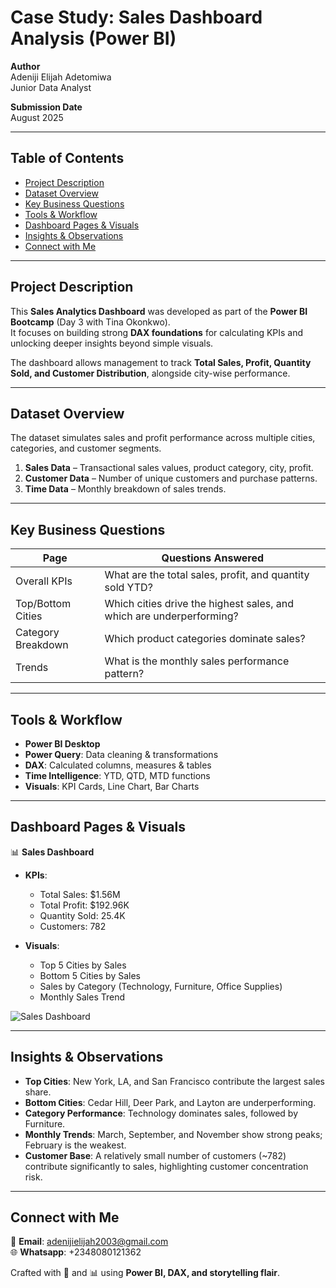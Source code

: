 # Case Study: Sales Dashboard Analysis (Power BI)

**Author**  
Adeniji Elijah Adetomiwa  
Junior Data Analyst  

**Submission Date**  
August 2025  

---

## Table of Contents
- [Project Description](#project-description)  
- [Dataset Overview](#dataset-overview)  
- [Key Business Questions](#key-business-questions)  
- [Tools & Workflow](#tools--workflow)  
- [Dashboard Pages & Visuals](#dashboard-pages--visuals)  
- [Insights & Observations](#insights--observations)  
- [Connect with Me](#connect-with-me)  

---

## Project Description
This **Sales Analytics Dashboard** was developed as part of the **Power BI Bootcamp** (Day 3 with Tina Okonkwo).  
It focuses on building strong **DAX foundations** for calculating KPIs and unlocking deeper insights beyond simple visuals.  

The dashboard allows management to track **Total Sales, Profit, Quantity Sold, and Customer Distribution**, alongside city-wise performance.

---

## Dataset Overview
The dataset simulates sales and profit performance across multiple cities, categories, and customer segments.  

1. **Sales Data** – Transactional sales values, product category, city, profit.  
2. **Customer Data** – Number of unique customers and purchase patterns.  
3. **Time Data** – Monthly breakdown of sales trends.  

---

## Key Business Questions
Page | Questions Answered
--- | ---
Overall KPIs | What are the total sales, profit, and quantity sold YTD?
Top/Bottom Cities | Which cities drive the highest sales, and which are underperforming?
Category Breakdown | Which product categories dominate sales?
Trends | What is the monthly sales performance pattern?

---

## Tools & Workflow
- **Power BI Desktop**  
- **Power Query**: Data cleaning & transformations  
- **DAX**: Calculated columns, measures & tables  
- **Time Intelligence**: YTD, QTD, MTD functions  
- **Visuals**: KPI Cards, Line Chart, Bar Charts  

---

## Dashboard Pages & Visuals

📊 **Sales Dashboard**  
- **KPIs**:  
  - Total Sales: $1.56M  
  - Total Profit: $192.96K  
  - Quantity Sold: 25.4K  
  - Customers: 782  

- **Visuals**:  
  - Top 5 Cities by Sales  
  - Bottom 5 Cities by Sales  
  - Sales by Category (Technology, Furniture, Office Supplies)  
  - Monthly Sales Trend  

![Sales Dashboard](sales-dashboard.png)

---

## Insights & Observations
- **Top Cities**: New York, LA, and San Francisco contribute the largest sales share.  
- **Bottom Cities**: Cedar Hill, Deer Park, and Layton are underperforming.  
- **Category Performance**: Technology dominates sales, followed by Furniture.  
- **Monthly Trends**: March, September, and November show strong peaks; February is the weakest.  
- **Customer Base**: A relatively small number of customers (~782) contribute significantly to sales, highlighting customer concentration risk.  

---

## Connect with Me
📧 **Email**: adenijielijah2003@gmail.com  
🌐 **Whatsapp**: +2348080121362  

Crafted with 💼 and 📊 using **Power BI, DAX, and storytelling flair**.  

